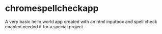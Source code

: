 # chromespellcheckapp

A very basic hello world app created with an html inputbox and spell check enabled needed it for a special project
